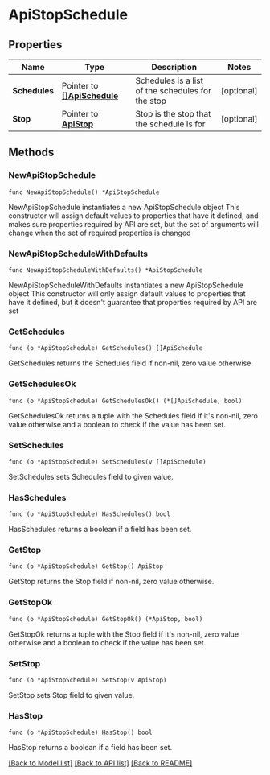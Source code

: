 # ApiStopSchedule

## Properties

Name | Type | Description | Notes
------------ | ------------- | ------------- | -------------
**Schedules** | Pointer to [**[]ApiSchedule**](ApiSchedule.md) | Schedules is a list of the schedules for the stop | [optional] 
**Stop** | Pointer to [**ApiStop**](ApiStop.md) | Stop is the stop that the schedule is for | [optional] 

## Methods

### NewApiStopSchedule

`func NewApiStopSchedule() *ApiStopSchedule`

NewApiStopSchedule instantiates a new ApiStopSchedule object
This constructor will assign default values to properties that have it defined,
and makes sure properties required by API are set, but the set of arguments
will change when the set of required properties is changed

### NewApiStopScheduleWithDefaults

`func NewApiStopScheduleWithDefaults() *ApiStopSchedule`

NewApiStopScheduleWithDefaults instantiates a new ApiStopSchedule object
This constructor will only assign default values to properties that have it defined,
but it doesn't guarantee that properties required by API are set

### GetSchedules

`func (o *ApiStopSchedule) GetSchedules() []ApiSchedule`

GetSchedules returns the Schedules field if non-nil, zero value otherwise.

### GetSchedulesOk

`func (o *ApiStopSchedule) GetSchedulesOk() (*[]ApiSchedule, bool)`

GetSchedulesOk returns a tuple with the Schedules field if it's non-nil, zero value otherwise
and a boolean to check if the value has been set.

### SetSchedules

`func (o *ApiStopSchedule) SetSchedules(v []ApiSchedule)`

SetSchedules sets Schedules field to given value.

### HasSchedules

`func (o *ApiStopSchedule) HasSchedules() bool`

HasSchedules returns a boolean if a field has been set.

### GetStop

`func (o *ApiStopSchedule) GetStop() ApiStop`

GetStop returns the Stop field if non-nil, zero value otherwise.

### GetStopOk

`func (o *ApiStopSchedule) GetStopOk() (*ApiStop, bool)`

GetStopOk returns a tuple with the Stop field if it's non-nil, zero value otherwise
and a boolean to check if the value has been set.

### SetStop

`func (o *ApiStopSchedule) SetStop(v ApiStop)`

SetStop sets Stop field to given value.

### HasStop

`func (o *ApiStopSchedule) HasStop() bool`

HasStop returns a boolean if a field has been set.


[[Back to Model list]](../README.md#documentation-for-models) [[Back to API list]](../README.md#documentation-for-api-endpoints) [[Back to README]](../README.md)


